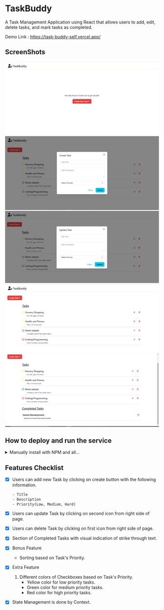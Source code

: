 # TaskBuddy

A Task Management Application using React that allows users to add, edit, delete tasks, and mark tasks as completed.

Demo Link : https://task-buddy-self.vercel.app/

## ScreenShots

![Alt text](./public/noTask.png)
![Alt text](./public/createTask.png)
![Alt text](./public/updateTask.png)
![Alt text](./public/Start.png)
![Alt text](./public/completed.png)

## How to deploy and run the service

<details>
<summary>Manually install with NPM and all...</summary>

First, clone the repo and go to root of repo

```bash
git clone https://github.com/jatinrathore/TaskBuddy.git
cd TaskBuddy
npm install
```

```bash
npm start
```

</details>

## Features Checklist

- [x] Users can add new Task by clicking on create button with the following information.

      - Title
      - Description
      - Priority(Low, Medium, Hard)

- [x] Users can update Task by clicking on second icon from right side of page.

- [x] Users can delete Task by clicking on first icon from right side of page.

- [x] Section of Completed Tasks with visual indication of strike through text.

- [x] Bonus Feature

  - Sorting based on Task's Priority.

- [x] Extra Feature

  1. Different colors of Checkboxes based on Task's Priority.
     - Yellow color for low priority tasks.
     - Green color for medium priority tasks.
     - Red color for high priority tasks.

- [x] State Management is done by Context.

